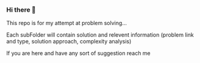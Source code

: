 ### Hi there 👋

This repo is for my attempt at problem solving...

Each subFolder will contain solution and relevent information (problem link and type, solution approach, complexity analysis)

If you are here and have any sort of suggestion reach me